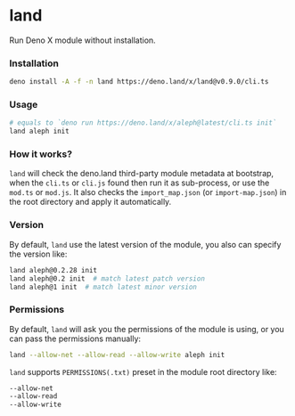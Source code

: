 # land

Run Deno X module without installation.

### Installation

```bash
deno install -A -f -n land https://deno.land/x/land@v0.9.0/cli.ts
```

### Usage

```bash
# equals to `deno run https://deno.land/x/aleph@latest/cli.ts init`
land aleph init
```

### How it works?

`land` will check the deno.land third-party module metadata at bootstrap, when the `cli.ts` or `cli.js` found then run it as sub-process, or use the `mod.ts` or `mod.js`. It also checks the `import_map.json` (or `import-map.json`) in the root directory and apply it automatically.

### Version

By default, `land` use the latest version of the module, you also can specify the version like:

```bash
land aleph@0.2.28 init
land aleph@0.2 init  # match latest patch version
land aleph@1 init  # match latest minor version
```

### Permissions

By default, `land` will ask you the permissions of the module is using, or you can pass the permissions manually:

```bash
land --allow-net --allow-read --allow-write aleph init
```

`land` supports `PERMISSIONS(.txt)` preset in the module root directory like:

```txt
--allow-net
--allow-read
--allow-write
```
